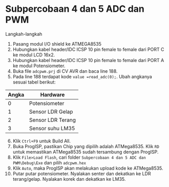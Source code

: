 # Subpercobaan 4 dan 5 ADC dan PWM
Langkah-langkah
1. Pasang modul I/O shield ke ATMEGA8535
2. Hubungkan kabel header/IDC ICSP 10 pin female to female dari PORT C ke modul LCD 16x2.
3. Hubungkan kabel header/IDC ICSP 10 pin female to female dari PORT A ke modul Potensiometer. 
4. Buka file ```adcpwm.prj``` di CV AVR dan baca line 188.
5. Pada line 188 terdapat kode ```value =read_adc(0);```. Ubah angkanya sesuai tabel berikut:

|Angka|Hardware|
|---|---|
|0|Potensiometer|
|1|Sensor LDR Gelap|
|2|Sensor LDR Terang|
|3|Sensor suhu LM35|

6. Klik ```Ctrl+F9``` untuk Build All.
7. Buka ProgISP, pastikan Chip yang dipilih adalah ATMega8535. Klik ```RD``` untuk memastikan ATMega8535 sudah tersambung dengan ProgISP.
8. Klik ```File>Load Flash```, cari folder ```Subpercobaan 4 dan 5 ADC dan PWM\Debug\Exe``` dan pilih ```adcpwm.hex```
9. Klik ```Auto```, maka ProgISP akan melakukan upload kode ke ATMega8535.
10. Putar putar potensiometer. Nyalakan senter dan dekatkan ke LDR terang/gelap. Nyalakan korek dan dekatkan ke LM35.
